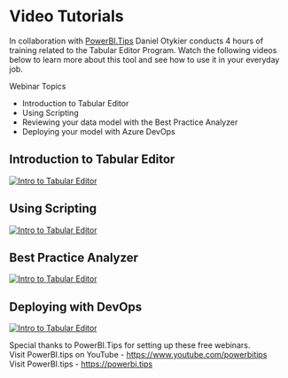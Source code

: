 # Video Tutorials

In collaboration with [PowerBI.Tips](https://powerbi.tips/about/) Daniel Otykier conducts 4 hours of training related to the Tabular Editor Program. Watch the following videos below to learn more about this tool and see how to use it in your everyday job.

Webinar Topics
* Introduction to Tabular Editor
* Using Scripting
* Reviewing your data model with the Best Practice Analyzer
* Deploying your model with Azure DevOps  
  
## Introduction to Tabular Editor
[![Intro to Tabular Editor](http://img.youtube.com/vi/c-jZMzsvKnM/0.jpg)](http://www.youtube.com/watch?v=c-jZMzsvKnM "Intro To Tabular Editor")
  
## Using Scripting
[![Intro to Tabular Editor](http://img.youtube.com/vi/EHs5r3XCkO8/0.jpg)](http://www.youtube.com/watch?v=EHs5r3XCkO8 "Intro To Tabular Editor")
  
## Best Practice Analyzer
[![Intro to Tabular Editor](http://img.youtube.com/vi/5WnN0NG2nBk/0.jpg)](http://www.youtube.com/watch?v=5WnN0NG2nBk "Intro To Tabular Editor")
  
## Deploying with DevOps
[![Intro to Tabular Editor](http://img.youtube.com/vi/fzZgXe3MjhI/0.jpg)](http://www.youtube.com/watch?v=fzZgXe3MjhI "Intro To Tabular Editor")

Special thanks to PowerBI.Tips for setting up these free webinars.  
Visit PowerBI.tips on YouTube - https://www.youtube.com/powerbitips  
Visit PowerBI.tips - https://powerbi.tips  